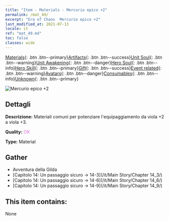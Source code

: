 ```yaml
---
title: "Item - Materials - Mercurio epico +2"
permalink: /mat_49/
excerpt: "Era of Chaos  Mercurio epico +2"
last_modified_at: 2021-07-13
locale: it
ref: "mat_49.md"
toc: false
classes: wide
---
```

 [Materials](/ItemsIT/){: .btn .btn--primary}[Artifacts](/ItemsIT/Artifacts/){: .btn .btn--success}[Unit Soul](/ItemsIT/UnitSoul/){: .btn .btn--warning}[Unit Awakening](/ItemsIT/UnitAwakening/){: .btn .btn--danger}[Hero Soul](/ItemsIT/HeroSoul/){: .btn .btn--info}[Hero Skill](/ItemsIT/HeroSkill/){: .btn .btn--primary}[Gift](/ItemsIT/Gift/){: .btn .btn--success}[Event related](/ItemsIT/Events/){: .btn .btn--warning}[Avatars](/ItemsIT/Avatars/){: .btn .btn--danger}[Consumables](/ItemsIT/Consumables/){: .btn .btn--info}[Unknown](/ItemsIT/Unknown/){: .btn .btn--primary}

 ![Mercurio epico +2](/images/t/i_cailiao_shuiyin2.png)

## Dettagli
 **Descrizione:** Materiali comuni per potenziare l'equipaggiamento da viola +2 a viola +3.

 **Quality:** <span style="color: #DA70D6">OK</span>

 **Type:** Material

## Gather

*    Avventura della Gilda 
*    [Capitolo 14: Un passaggio sicuro -> 14-3](/it/Main Story/Chapter 14_3/) 
*    [Capitolo 14: Un passaggio sicuro -> 14-6](/it/Main Story/Chapter 14_6/) 
*    [Capitolo 14: Un passaggio sicuro -> 14-9](/it/Main Story/Chapter 14_9/) 

## This item contains:

  None

